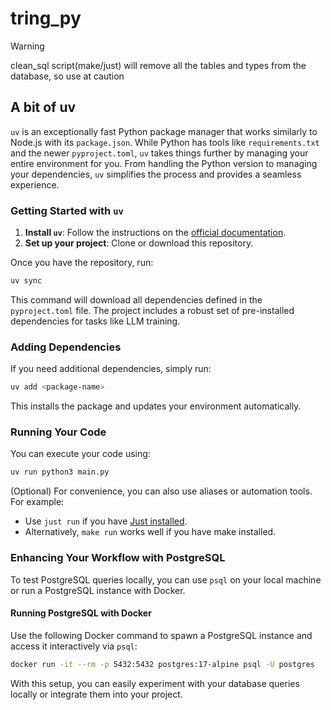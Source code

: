 # tring_py

> [!WARNING]
> clean_sql script(make/just) will remove all the tables and types from the database, so use at caution

## A bit of uv

`uv` is an exceptionally fast Python package manager that works similarly to Node.js with its `package.json`. While Python has tools like `requirements.txt` and the newer `pyproject.toml`, `uv` takes things further by managing your entire environment for you. From handling the Python version to managing your dependencies, `uv` simplifies the process and provides a seamless experience.

### Getting Started with `uv`
1. **Install `uv`**: Follow the instructions on the [official documentation](https://docs.astral.sh/uv/getting-started/installation/).  
2. **Set up your project**: Clone or download this repository.

Once you have the repository, run:  
```bash
uv sync
```  
This command will download all dependencies defined in the `pyproject.toml` file. The project includes a robust set of pre-installed dependencies for tasks like LLM training.  

### Adding Dependencies
If you need additional dependencies, simply run:  
```bash
uv add <package-name>
```  
This installs the package and updates your environment automatically.

### Running Your Code
You can execute your code using:  
```bash
uv run python3 main.py
```  
(Optional) For convenience, you can also use aliases or automation tools. For example:  
- Use `just run` if you have [Just installed](https://github.com/casey/just?tab=readme-ov-file#packages).  
- Alternatively, `make run` works well if you have make installed.

### Enhancing Your Workflow with PostgreSQL
To test PostgreSQL queries locally, you can use `psql` on your local machine or run a PostgreSQL instance with Docker.

#### Running PostgreSQL with Docker
Use the following Docker command to spawn a PostgreSQL instance and access it interactively via `psql`:

```bash
docker run -it --rm -p 5432:5432 postgres:17-alpine psql -U postgres
```

With this setup, you can easily experiment with your database queries locally or integrate them into your project.  


